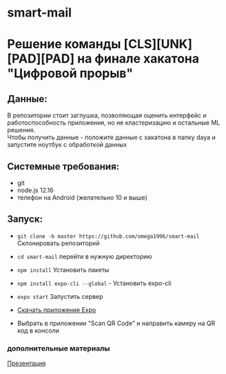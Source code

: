 # smart-mail
# Решение команды [CLS][UNK][PAD][PAD] на финале хакатона "Цифровой прорыв"

## Данные:

В репозитории стоит заглушка, позволяющая оценить интерфейс и работоспособность приложения, но не кластеризацию и остальные ML решения.  
Чтобы получить данные - положите данные с хакатона в папку daya и запустите ноутбук с обработкой данных 

## Системные требования:

- git
- node.js 12.16
- телефон на Android (желательно 10 и выше) 

## Запуск:

- `git clone -b master https://github.com/omega1996/smart-mail` Склонировать репозиторий
- `cd smart-mail` перейти в нужную директорию
- `npm install` Установить пакеты
- `npm install expo-cli --global` - Установить expo-cli
- `expo start` Запустить сервер

- [Скачать приложение Expo](https://play.google.com/store/apps/details?id=host.exp.exponent&hl=ru&gl=US)
- Выбрать в приложении "Scan QR Code" и направить камеру на QR код в консоли

### дополнительные материалы 
[Презентация](https://docs.google.com/presentation/d/1jr-MZ8ybg28eDwkssPqA_3Vkyvwgm8F1NE_uIv3efI8/edit?usp=sharing)
